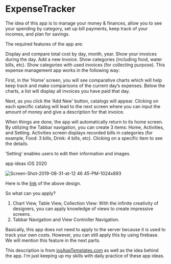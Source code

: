 # ExpenseTracker
The idea of ​​this app is to manage your money & finances, allow you to see your spending by category, set up bill payments, keep track of your incomes, and plan for savings.

The required features of the app are:

Display and compare total cost by day, month, year.
Show your invoices during the day.
Add a new invoice.
Show categories (including food, water bills, etc).
Show categories with used invoices (for collecting purpose).
This expense management app works in the following way:

First, in the ‘Home’ screen, you will see comparative charts which will help keep track and make comparisons of the current day’s expenses. Below the charts, a list will display all invoices you have paid that day.

Next, as you click the ‘Add New’ button, catalogs will appear. Clicking on each specific catalog will lead to the next screen where you can input the amount of money and give a description for that invoice.

When things are done, the app will automatically return to its home screen. By utilizing the Tabbar navigation, you can create 3 items: Home, Activities, and Setting. Activities screen displays recorded bills in categories (for example, Food: 3 bills, Drink: 4 bills, etc). Clicking on a specific item to see the details.

‘Setting’ enables users to edit their information and images.

app ideas iOS 2020

![Screen-Shot-2019-08-31-at-12 46 45-PM-1024x893](https://user-images.githubusercontent.com/42683411/117497912-51c6a600-af36-11eb-9a60-9943e0480010.png)


Here is the [link](https://dribbble.com/shots/5500007-Expense-Tracker) of the above design.

So what can you apply?
1. Chart View, Table View, Collection View: With the infinite creativity of designers, you can apply knowledge of views to create impressive screens.
2. Tabbar Navigation and View Controller Navigation.

Basically, this app does not need to apply to the server because it is used to track your own costs. However, you can still apply this by using firebase. We will mention this feature in the next parts.


This description is from [iosAppTemplates.com](https://www.iosapptemplates.com/blog/online-businesses/10-best-ios-app-ideas-for-beginners) as well as the idea behind the app. I'm just keeping up my skills with daily practice of these app ideas.
